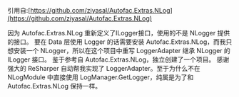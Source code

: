 引用自:[https://github.com/ziyasal/Autofac.Extras.NLog](https://github.com/ziyasal/Autofac.Extras.NLog)

因为 Autofac.Extras.NLog 重新定义了ILogger接口，使用的不是 NLogger 提供的接口。
要在 Data 层使用 Logger 的话需要安装 Autofac.Extras.NLog，而我只想安装一个 NLogger，所以在这个项目中重写 LoggerAdapter
继承 NLogger 的 ILogger 接口。
鉴于参考自 Autofac.Extras.NLog，独立创建了一个项目。
感谢强大的 ReSharper 自动帮我实现了 LoggerAdapter。至于为什么不在 NLogModule 中直接使用 LogManager.GetLogger，纯属是为了和 Autofac.Extras.NLog 保持一样。

